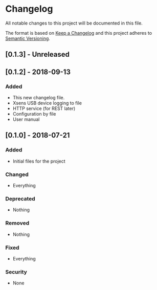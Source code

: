 # Changelog
All notable changes to this project will be documented in this file.

The format is based on [Keep a Changelog](http://keepachangelog.com/en/1.0.0/)
and this project adheres to [Semantic Versioning](http://semver.org/spec/v2.0.0.html).

## [0.1.3] - Unreleased

## [0.1.2] - 2018-09-13

### Added
- This new changelog file.
- Xsens USB device logging to file
- HTTP service (for REST later)
- Configuration by file
- User manual

## [0.1.0] - 2018-07-21

### Added
- Initial files for the project

### Changed
- Everything

### Deprecated
- Nothing

### Removed
- Nothing

### Fixed
- Everything


### Security
- None
